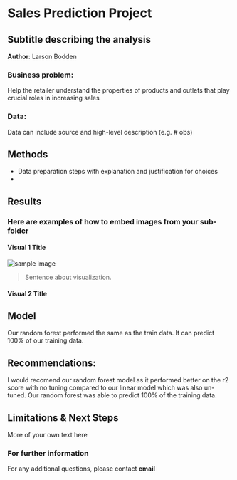 # Sales Prediction Project
## Subtitle describing the analysis 

**Author**: Larson Bodden

### Business problem:

 Help the retailer understand the properties of products and outlets that play crucial roles in increasing sales


### Data:
Data can include source and high-level description (e.g. # obs)


## Methods
- Data preparation steps with explanation and justification for choices
- 

## Results

### Here are examples of how to embed images from your sub-folder


#### Visual 1 Title
![sample image](project1_sample_image.png)

> Sentence about visualization.

#### Visual 2 Title

## Model

Our random forest performed the same as the train data. It can predict 100% of our training data.


## Recommendations:

I would recomend our random forest model as it performed better on the r2 score with no tuning compared to our linear model which was also un-tuned. Our random forest was able to predict 100% of the training data.


## Limitations & Next Steps

More of your own text here


### For further information


For any additional questions, please contact **email**
